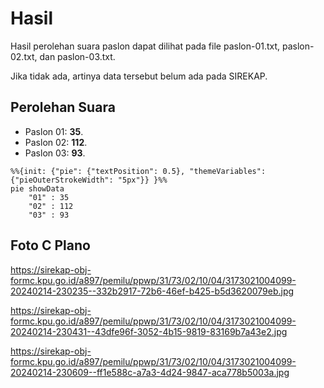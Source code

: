 # Hasil

Hasil perolehan suara paslon dapat dilihat pada file paslon-01.txt, paslon-02.txt, dan paslon-03.txt.

Jika tidak ada, artinya data tersebut belum ada pada SIREKAP.

## Perolehan Suara

 * Paslon 01: **35**.
 * Paslon 02: **112**.
 * Paslon 03: **93**.

```mermaid
%%{init: {"pie": {"textPosition": 0.5}, "themeVariables": {"pieOuterStrokeWidth": "5px"}} }%%
pie showData
    "01" : 35
    "02" : 112
    "03" : 93
```
## Foto C Plano

https://sirekap-obj-formc.kpu.go.id/a897/pemilu/ppwp/31/73/02/10/04/3173021004099-20240214-230235--332b2917-72b6-46ef-b425-b5d3620079eb.jpg

https://sirekap-obj-formc.kpu.go.id/a897/pemilu/ppwp/31/73/02/10/04/3173021004099-20240214-230431--43dfe96f-3052-4b15-9819-83169b7a43e2.jpg

https://sirekap-obj-formc.kpu.go.id/a897/pemilu/ppwp/31/73/02/10/04/3173021004099-20240214-230609--ff1e588c-a7a3-4d24-9847-aca778b5003a.jpg
